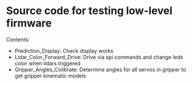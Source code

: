 # Source code for testing low-level firmware
Contents:
* Prediction_Display: Check display works
* Lidar_Color_Forward_Drive: Drive via spi commands and change leds color when lidars triggered
* Gripper_Angles_Colibrate: Determine angles for all servos in gripper to get gripper kinematic models
